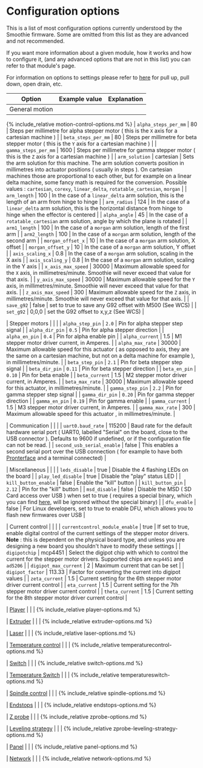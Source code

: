 
# Configuration options

This is a list of most configuration options currently understood by the Smoothie firmware. Some are omitted from this list as they are advanced and not recommended.

If you want more information about a given module, how it works and how to configure it, (and any advanced options that are not in this list) you can refer to that module's page.

For information on options to settings please refer to [here](http://smoothieware.org/configuring-smoothie) for pull up, pull down, open drain, etc.

| Option | Example value | Explanation |
| ------ | ------------- | ----------- |
| General motion | | |
{% include_relative motion-control-options.md %}
| `alpha_steps_per_mm` | 80 | Steps per millimetre for alpha stepper motor ( this is the `X` axis for a cartesian machine ) |
| `beta_steps_per_mm` | 80 | Steps per millimetre for beta stepper motor ( this is the `Y` axis for a cartesian machine ) |
| `gamma_steps_per_mm` | 1600 | Steps per millimetre for gamma stepper motor ( this is the `Z` axis for a cartesian machine ) |
| `arm_solution` | cartesian | Sets the arm solution for this machine. The arm solution converts position in millimetres into actuator positions ( usually in steps ). On cartesian machines those are proportional to each other, but for example on a linear delta machine, some fancy math is required for the conversion. Possible values : `cartesian`, `corexy`, `linear_delta`, `rotatable_cartesian`, `morgan` |
| `arm_length` | 100 | In the case of a `linear_delta` arm solution, this is the length of an arm from hinge to hinge |
| `arm_radius` | 124 | In the case of a `linear_delta` arm solution, this is the horizontal distance from hinge to hinge when the effector is centered |
| `alpha_angle` | 45 | In the case of a `rotatable_cartesian` arm solution, angle by which the plane is rotated |
| `arm1_length` | 100 | In the case of a `morgan` arm solution, length of the first arm |
| `arm2_length` | 100 | In the case of a `morgan` arm solution, length of the second arm |
| `morgan_offset_x` | 10 | In the case of a `morgan` arm solution, X offset |
| `morgan_offset_y` | 10 | In the case of a `morgan` arm solution, Y offset |
| `axis_scaling_x` | 0.8 | In the case of a `morgan` arm solution, scaling in the X axis |
| `axis_scaling_y` | 0.8 | In the case of a `morgan` arm solution, scaling in the Y axis |
| `x_axis_max_speed` | 30000 | Maximum allowable speed for the `X` axis, in millimetres/minute. Smoothie will never exceed that value for that axis. |
| `y_axis_max_speed` | 30000 | Maximum allowable speed for the `Y` axis, in millimetres/minute. Smoothie will never exceed that value for that axis. |
| `z_axis_max_speed` | 300 | Maximum allowable speed for the `Z` axis, in millimetres/minute. Smoothie will never exceed that value for that axis. |
| `save_g92` | false | set to true to save any G92 offset with M500 (See WCS) |
| `set_g92` | 0,0,0 | set the G92 offset to x,y,z (See WCS) |

| Stepper motors | | |
| `alpha_step_pin` | `2.0` | Pin for alpha stepper step signal |
| `alpha_dir_pin` | `0.5` | Pin for alpha stepper direction |
| `alpha_en_pin` | `0.4` | Pin for alpha enable pin |
| `alpha_current` | 1.5 | M1 stepper motor driver current, in Amperes. |
| `alpha_max_rate` | 30000 | Maximum allowable speed for this actuator ( as opposed to axis, they are the same on a cartesian machine, but not on a delta machine for example ), in millimetres/minute. |
| `beta_step_pin` | `2.1` | Pin for beta stepper step signal |
| `beta_dir_pin` | `0.11` | Pin for beta stepper direction |
| `beta_en_pin` | `0.10` | Pin for beta enable |
| `beta_current` | 1.5 | M2 stepper motor driver current, in Amperes. |
| `beta_max_rate` | 30000 | Maximum allowable speed for this actuator, in millimetres/minute. |
| `gamma_step_pin` | `2.2` | Pin for gamma stepper step signal |
| `gamma_dir_pin` | `0.20` | Pin for gamma stepper direction |
| `gamma_en_pin` | `0.19` | Pin for gamma enable |
| `gamma_current` | 1.5 | M3 stepper motor driver current, in Amperes. |
| `gamma_max_rate` | 300 | Maximum allowable speed for this actuator , in millimetres/minute. |

| Communication | | |
| `uart0.baud_rate` | 115200 | Baud rate for the default hardware serial port ( UART0, labelled "Serial" on the board, close to the USB connector ). Defaults to 9600 if undefined, or if the configuration file can not be read. |
| `second_usb_serial_enable` | false | This enables a second serial port over the USB connection ( for example to have both [Pronterface](http://smoothieware.org/pronterface) and a terminal connected) |

| Miscellaneous | | |
| `leds_disable` | true | Disable the 4 flashing LEDs on the board |
| `play_led_disable` | true | Disable the "play" status LED |
| `kill_button_enable` | false | Enable the "kill" button |
| `kill_button_pin` | `2.12` | Pin for the "kill" button |
| `msd_disable` | false | Disable the MSD ( SD Card access over USB ) when set to true ( requires a special binary, which you can find [here](https://github.com/Smoothieware/Smoothieware/blob/edge/FirmwareBin/firmware-disablemsd.bin), will be ignored without the special binary) |
| `dfu_enable` | false | For Linux developers, set to true to enable DFU, which allows you to flash new firmwares over USB |

| Current control | | |
| `currentcontrol_module_enable` | true | If set to true, enable digital control of the current settings of the stepper motor drivers. **Note** : this is dependent on the physical board type, and unless you are designing a new board you shouldn't have to modify these settings |
| `digipotchip` | mcp4451 | Select the digipot chip with which to control the current for the stepper motor drivers. Supported chips are `mcp4451` and `ad5206` |
| `digipot_max_current` | 2 | Maximum current that can be set |
| `digipot_factor` | 113.33 | Factor for converting the current into digipot values |
| `zeta_current` | 1.5 | Current setting for the 6th stepper motor driver current control |
| `eta_current` | 1.5 | Current setting for the 7th stepper motor driver current control |
| `theta_current` | 1.5 | Current setting for the 8th stepper motor driver current control |

| [Player](http://smoothieware.org/player) | | |
{% include_relative player-options.md %}

| [Extruder](http://smoothieware.org/extruder) | | |
{% include_relative extruder-options.md %}

| [Laser](http://smoothieware.org/laser) | | |
{% include_relative laser-options.md %}

| [Temperature control](http://smoothieware.org/temperaturecontrol) | | |
{% include_relative temperaturecontrol-options.md %}

| [Switch](http://smoothieware.org/switch) | | |
{% include_relative switch-options.md %}

| [Temperature Switch](http://smoothieware.org/temperatureswitch) | | |
{% include_relative temperatureswitch-options.md %}

| [Spindle control](http://smoothieware.org/spindle-control) | | |
{% include_relative spindle-options.md %}

| [Endstops](http://smoothieware.org/endstops) | | |
{% include_relative endstops-options.md %}

| [Z probe](http://smoothieware.org/zprobe) | | |
{% include_relative zprobe-options.md %}

| [Leveling strategy](http://smoothieware.org/zprobe#leveling-strategies) | | |
{% include_relative zprobe-leveling-strategy-options.md %}

| [Panel](http://smoothieware.org/panel) | | |
{% include_relative panel-options.md %}

| [Network](http://smoothieware.org/network) | | |
{% include_relative network-options.md %}
